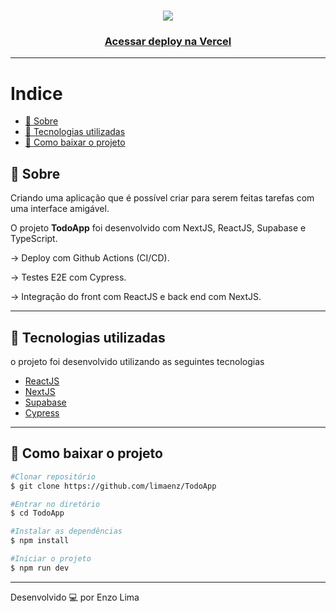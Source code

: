 <h1 align="center">
  <img src="./app/favicon.ico">
</h1>

<h3 align="center">
    <a href="https://todo-cipcq4nfx-limaenz.vercel.app/">Acessar deploy na Vercel</a>
</h3 >

---
# Indice 
  - [🔖 Sobre](#-sobre)
  - [🚀 Tecnologias utilizadas](#-tecnologias-utilizadas)
  - [📁 Como baixar o projeto](#-como-baixar-o-projeto)

## 🔖 Sobre

Criando uma aplicação que é possível criar para serem feitas tarefas com uma interface amigável.

O projeto **TodoApp** foi desenvolvido com NextJS, ReactJS, Supabase e TypeScript. 

-> Deploy com Github Actions (CI/CD).

-> Testes E2E com Cypress.

-> Integração do front com ReactJS e back end com NextJS. 

---

## 🚀 Tecnologias utilizadas

o projeto foi desenvolvido utilizando as seguintes tecnologias

- [ReactJS](https://pt-br.legacy.reactjs.org/)
- [NextJS](https://nextjs.org/)
- [Supabase](https://supabase.com/)
- [Cypress](https://www.cypress.io/)
---

## 📁 Como baixar o projeto

```bash
#Clonar repositório
$ git clone https://github.com/limaenz/TodoApp

#Entrar no diretório
$ cd TodoApp

#Instalar as dependências 
$ npm install

#Iniciar o projeto
$ npm run dev
```


---

Desenvolvido 💻 por Enzo Lima
